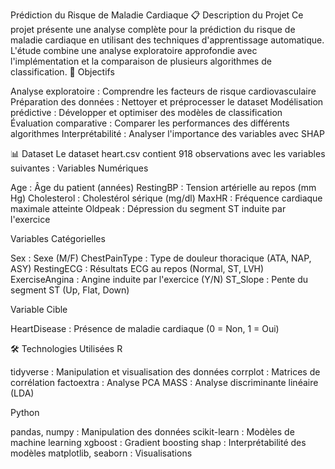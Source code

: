 Prédiction du Risque de Maladie Cardiaque
📋 Description du Projet
Ce projet présente une analyse complète pour la prédiction du risque de maladie cardiaque en utilisant des techniques d'apprentissage automatique. L'étude combine une analyse exploratoire approfondie avec l'implémentation et la comparaison de plusieurs algorithmes de classification.
🎯 Objectifs

Analyse exploratoire : Comprendre les facteurs de risque cardiovasculaire
Préparation des données : Nettoyer et préprocesser le dataset
Modélisation prédictive : Développer et optimiser des modèles de classification
Évaluation comparative : Comparer les performances des différents algorithmes
Interprétabilité : Analyser l'importance des variables avec SHAP

📊 Dataset
Le dataset heart.csv contient 918 observations avec les variables suivantes :
Variables Numériques

Age : Âge du patient (années)
RestingBP : Tension artérielle au repos (mm Hg)
Cholesterol : Cholestérol sérique (mg/dl)
MaxHR : Fréquence cardiaque maximale atteinte
Oldpeak : Dépression du segment ST induite par l'exercice

Variables Catégorielles

Sex : Sexe (M/F)
ChestPainType : Type de douleur thoracique (ATA, NAP, ASY)
RestingECG : Résultats ECG au repos (Normal, ST, LVH)
ExerciseAngina : Angine induite par l'exercice (Y/N)
ST_Slope : Pente du segment ST (Up, Flat, Down)

Variable Cible

HeartDisease : Présence de maladie cardiaque (0 = Non, 1 = Oui)

🛠️ Technologies Utilisées
R

tidyverse : Manipulation et visualisation des données
corrplot : Matrices de corrélation
factoextra : Analyse PCA
MASS : Analyse discriminante linéaire (LDA)

Python

pandas, numpy : Manipulation des données
scikit-learn : Modèles de machine learning
xgboost : Gradient boosting
shap : Interprétabilité des modèles
matplotlib, seaborn : Visualisations
